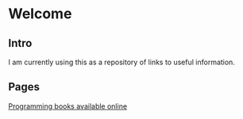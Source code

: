 # Welcome
## Intro
I am currently using this as a repository of links to useful information.
## Pages
[Programming books available online]()

